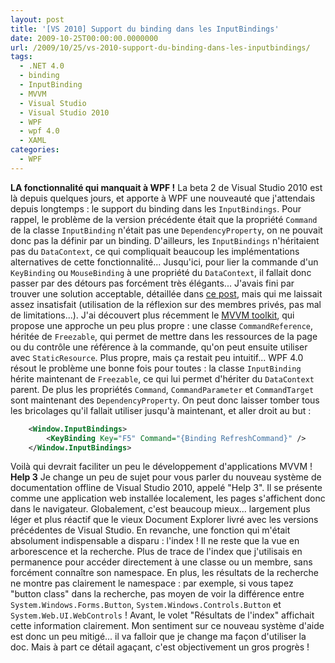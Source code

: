 ```yaml
---
layout: post
title: '[VS 2010] Support du binding dans les InputBindings'
date: 2009-10-25T00:00:00.0000000
url: /2009/10/25/vs-2010-support-du-binding-dans-les-inputbindings/
tags:
  - .NET 4.0
  - binding
  - InputBinding
  - MVVM
  - Visual Studio
  - Visual Studio 2010
  - WPF
  - wpf 4.0
  - XAML
categories:
  - WPF
---
```


**LA fonctionnalité qui manquait à WPF !**  La beta 2 de Visual Studio 2010 est là depuis quelques jours, et apporte à WPF une nouveauté que j'attendais depuis longtemps : le support du binding dans les `InputBindings`.  Pour rappel, le problème de la version précédente était que la propriété `Command` de la classe `InputBinding` n'était pas une `DependencyProperty`, on ne pouvait donc pas la définir par un binding. D'ailleurs, les `InputBindings` n'héritaient pas du `DataContext`, ce qui compliquait beaucoup les implémentations alternatives de cette fonctionnalité...  Jusqu'ici, pour lier la commande d'un `KeyBinding` ou `MouseBinding` à une propriété du `DataContext`, il fallait donc passer par des détours pas forcément très élégants... J'avais fini par trouver une solution acceptable, détaillée dans [ce post](http://www.thomaslevesque.fr/2009/03/17/wpf-utiliser-les-inputbindings-avec-le-pattern-mvvm/), mais qui me laissait assez insatisfait (utilisation de la réflexion sur des membres privés, pas mal de limitations...).  J'ai découvert plus récemment le [MVVM toolkit](http://www.codeplex.com/wpf/Release/ProjectReleases.aspx?ReleaseId=14962), qui propose une approche un peu plus propre : une classe `CommandReference`, héritée de `Freezable`, qui permet de mettre dans les ressources de la page ou du contrôle une référence à la commande, qu'on peut ensuite utiliser avec `StaticResource`. Plus propre, mais ça restait peu intuitif...  WPF 4.0 résout le problème une bonne fois pour toutes : la classe `InputBinding` hérite maintenant de `Freezable`, ce qui lui permet d'hériter du `DataContext` parent. De plus les propriétés `Command`, `CommandParameter` et `CommandTarget` sont maintenant des `DependencyProperty`. On peut donc laisser tomber tous les bricolages qu'il fallait utiliser jusqu'à maintenant, et aller droit au but :  
```xml
    <Window.InputBindings>
        <KeyBinding Key="F5" Command="{Binding RefreshCommand}" />
    </Window.InputBindings>
```
  Voilà qui devrait faciliter un peu le développement d'applications MVVM !  **Help 3**  Je change un peu de sujet pour vous parler du nouveau système de documentation offline de Visual Studio 2010, appelé "Help 3". Il se présente comme une application web installée localement, les pages s'affichent donc dans le navigateur. Globalement, c'est beaucoup mieux... largement plus léger et plus réactif que le vieux Document Explorer livré avec les versions précédentes de Visual Studio.  En revanche, une fonction qui m'était absolument indispensable a disparu : l'index ! Il ne reste que la vue en arborescence et la recherche. Plus de trace de l'index que j'utilisais en permanence pour accéder directement à une classe ou un membre, sans forcément connaître son namespace. En plus, les résultats de la recherche ne montre pas clairement le namespace : par exemple, si vous tapez "button class" dans la recherche, pas moyen de voir la différence entre `System.Windows.Forms.Button`, `System.Windows.Controls.Button` et `System.Web.UI.WebControls` ! Avant, le volet "Résultats de l'index" affichait cette information clairement.  Mon sentiment sur ce nouveau système d'aide est donc un peu mitigé... il va falloir que je change ma façon d'utiliser la doc. Mais à part ce détail agaçant, c'est objectivement un gros progrès !


